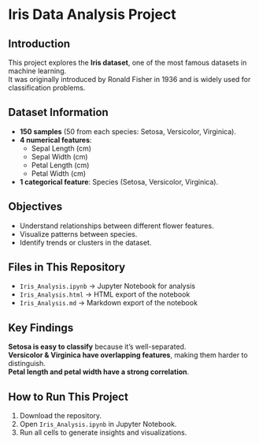 # Iris Data Analysis Project  

## Introduction  
This project explores the **Iris dataset**, one of the most famous datasets in machine learning.  
It was originally introduced by Ronald Fisher in 1936 and is widely used for classification problems.  

## Dataset Information  
- **150 samples** (50 from each species: Setosa, Versicolor, Virginica).  
- **4 numerical features**:  
  - Sepal Length (cm)  
  - Sepal Width (cm)  
  - Petal Length (cm)  
  - Petal Width (cm)  
- **1 categorical feature**: Species (Setosa, Versicolor, Virginica).  

##  Objectives  
- Understand relationships between different flower features.  
- Visualize patterns between species.  
- Identify trends or clusters in the dataset.  

##  Files in This Repository  
- `Iris_Analysis.ipynb` → Jupyter Notebook for analysis  
- `Iris_Analysis.html` → HTML export of the notebook  
- `Iris_Analysis.md` → Markdown export of the notebook  

##  Key Findings  
**Setosa is easy to classify** because it’s well-separated.  
 **Versicolor & Virginica have overlapping features**, making them harder to distinguish.  
**Petal length and petal width have a strong correlation**.  

##  How to Run This Project  
1. Download the repository.  
2. Open `Iris_Analysis.ipynb` in Jupyter Notebook.  
3. Run all cells to generate insights and visualizations.  



